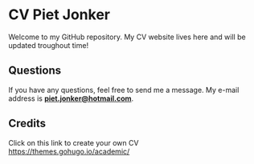 # CV Piet Jonker

Welcome to my GitHub repository. My CV website lives here and will be updated troughout time!

## Questions

If you have any questions, feel free to send me a message. My e-mail address is **piet.jonker@hotmail.com**.


## Credits

Click on this link to create your own CV https://themes.gohugo.io/academic/
